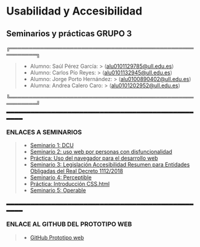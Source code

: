 # Usabilidad y Accesibilidad
## Seminarios y prácticas GRUPO 3

╔═════════════════════════════════════════════════════════╗

> - Alumno: Saúl Pérez García: > (alu0101129785@ull.edu.es)
> - Alumno: Carlos Pío Reyes: > (alu0101132945@ull.edu.es)
> - Alumno: Jorge Porto Hernández: > (alu0100890402@ull.edu.es)
> - Alumna: Andrea Calero Caro: > (alu0101202952@ull.edu.es)

╚═════════════════════════════════════════════════════════╝
▂▂▂▂▂▂▂▂▂▂▂▂▂▂▂▂▂▂▂▂▂▂▂▂▂▂▂▂▂▂▂▂▂▂▂▂▂▂▂▂▂▂▂▂▂▂▂▂▂▂
### ENLACES A SEMINARIOS

> - [Seminario 1: DCU](https://github.com/alu0100890402/UyA_GRUPO3/blob/seminarios/Seminario%201:%20DCU.md)
> - [Seminario 2: uso web por personas con disfuncionalidad](https://github.com/alu0100890402/UyA_GRUPO3/blob/seminarios/Seminario%202:%20Uso_web_personas_con_disfuncionalidad.md)
> - [Práctica: Uso del navegador para el desarrollo web](https://github.com/alu0100890402/UyA_GRUPO3/blob/seminarios/Pr%C3%A1ctica:%20Uso_del_navegador_para_el_desarrollo_web.md)
> - [Seminario 3: Legislación Accesibilidad Resumen para Entidades Obligadas del Real Decreto 1112/2018](https://github.com/alu0100890402/UyA_GRUPO3/blob/seminarios/Seminario%203:%20Legislaci%C3%B3n%20Accesibilidad%20Resumen%20para%20Entidades%20Obligadas%20del%20RD%201112%2C2018)
> - [Seminario 4: Perceptible](https://github.com/alu0100890402/UyA_GRUPO3/blob/main/Seminario_Perceptible_Grupo_3.pdf)
> - [Práctica: Introducción CSS.html](https://github.com/alu0100890402/UyA_GRUPO3/blob/main/Pr%C3%A1ctica:%20Introducci%C3%B3n_CSS.html)
> - [Seminario 5: Operable](https://github.com/alu0100890402/UyA_GRUPO3/blob/main/Seminario_Operable_Grupo_3.pdf)


▂▂▂▂▂▂▂▂▂▂▂▂▂▂▂▂▂▂▂▂▂▂▂▂▂▂▂▂▂▂▂▂▂▂▂▂▂▂▂▂▂▂▂▂▂▂▂▂▂▂
### ENLACE AL GITHUB DEL PROTOTIPO WEB
> - [GitHub Prototipo web](https://github.com/alu0101202952/UyA_Grupo3_Prototipo_Web/tree/desarrollo)
